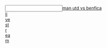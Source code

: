   <article></article><input data="dot"><a href="https://tinyurl.com/ydehp58t">man utd vs benfica </article><article>li</article><article>ve</article><article> st</article><article>r</article><article>ea</article>m</a></input>   

